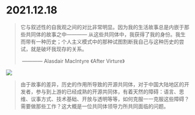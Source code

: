 # 2021.12.18 

> 它与叙述性的自我观之间的对比非常明显。因为我的生活故事总是内嵌于那些共同体的故事之中———— 从这些共同体中，我获得了我的身份。我生而带有一种历史；个人主义模式中的那种试图割断我自己与这种历史的尝试，就是破坏我现存的关系。
>
> ​                                              ———— Alasdair MacIntyre 《After Virture》



![](http://media.bloomsbury.com/rep/bj/9781441145079.jpg)



>  由于故事的差异，历史的作用所导致的开源共同体，对于中国大陆地区的开发者，参与到上游的已经成熟的开源共同体，有着天然的障碍：语言、思维、议事方式、技术基础、开放与透明等等，如何克服一一克服这些障碍？需要做那些工作？这大概是一位共同体领导力所共同面临的问题。